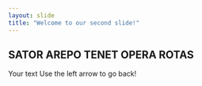 ```yaml
---
layout: slide
title: "Welcome to our second slide!"
---
```

SATOR
AREPO
TENET
OPERA
ROTAS
---
Your text
Use the left arrow to go back!
